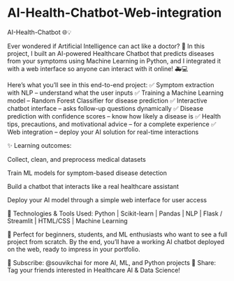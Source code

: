 # AI-Health-Chatbot-Web-integration
AI-Health-Chatbot 🌐💡

Ever wondered if Artificial Intelligence can act like a doctor? 🤔 In this project, I built an AI-powered Healthcare Chatbot that predicts diseases from your symptoms using Machine Learning in Python, and I integrated it with a web interface so anyone can interact with it online! 🚑💻

Here’s what you’ll see in this end-to-end project:
✅ Symptom extraction with NLP – understand what the user inputs
✅ Training a Machine Learning model – Random Forest Classifier for disease prediction
✅ Interactive chatbot interface – asks follow-up questions dynamically
✅ Disease prediction with confidence scores – know how likely a disease is
✅ Health tips, precautions, and motivational advice – for a complete experience
✅ Web integration – deploy your AI solution for real-time interactions

✨ Learning outcomes:

Collect, clean, and preprocess medical datasets

Train ML models for symptom-based disease detection

Build a chatbot that interacts like a real healthcare assistant

Deploy your AI model through a simple web interface for user access

📌 Technologies & Tools Used:
Python | Scikit-learn | Pandas | NLP | Flask / Streamlit | HTML/CSS | Machine Learning

💬 Perfect for beginners, students, and ML enthusiasts who want to see a full project from scratch. By the end, you’ll have a working AI chatbot deployed on the web, ready to impress in your portfolio.

🔔 Subscribe: @souvikchai for more AI, ML, and Python projects
📢 Share: Tag your friends interested in Healthcare AI & Data Science!
